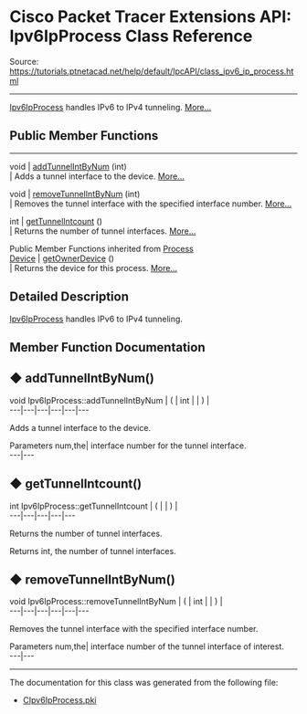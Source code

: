 # Cisco Packet Tracer Extensions API: Ipv6IpProcess Class Reference

Source: https://tutorials.ptnetacad.net/help/default/IpcAPI/class_ipv6_ip_process.html

---

[Ipv6IpProcess](class_ipv6_ip_process.html "Ipv6IpProcess handles IPv6 to IPv4 tunneling.") handles IPv6 to IPv4 tunneling. [More...](class_ipv6_ip_process.html#details)

##  Public Member Functions  
  
---  
void | [addTunnelIntByNum](class_ipv6_ip_process.html#a5fb5ad5f2f2db32c7587ce39622de678) (int)  
| Adds a tunnel interface to the device. [More...](class_ipv6_ip_process.html#a5fb5ad5f2f2db32c7587ce39622de678)  
  
void | [removeTunnelIntByNum](class_ipv6_ip_process.html#aec7d36dbbb8dfda50dc66b02842f1f30) (int)  
| Removes the tunnel interface with the specified interface number. [More...](class_ipv6_ip_process.html#aec7d36dbbb8dfda50dc66b02842f1f30)  
  
int | [getTunnelIntcount](class_ipv6_ip_process.html#a7700e3d8458a8f2865abc89a8390fefb) ()  
| Returns the number of tunnel interfaces. [More...](class_ipv6_ip_process.html#a7700e3d8458a8f2865abc89a8390fefb)  
  
Public Member Functions inherited from [Process](class_process.html)  
[Device](class_device.html) | [getOwnerDevice](class_process.html#a9cc34f553b0325e0f4074301fd36b77b) ()  
| Returns the device for this process. [More...](class_process.html#a9cc34f553b0325e0f4074301fd36b77b)  
  
  
## Detailed Description

[Ipv6IpProcess](class_ipv6_ip_process.html "Ipv6IpProcess handles IPv6 to IPv4 tunneling.") handles IPv6 to IPv4 tunneling. 

## Member Function Documentation

## ◆ addTunnelIntByNum()

void Ipv6IpProcess::addTunnelIntByNum  | ( | int  | | ) |   
---|---|---|---|---|---  
  
Adds a tunnel interface to the device. 

Parameters
     num,the| interface number for the tunnel interface.   
---|---  
  
## ◆ getTunnelIntcount()

int Ipv6IpProcess::getTunnelIntcount  | ( | | ) |   
---|---|---|---|---  
  
Returns the number of tunnel interfaces. 

Returns
    int, the number of tunnel interfaces. 

## ◆ removeTunnelIntByNum()

void Ipv6IpProcess::removeTunnelIntByNum  | ( | int  | | ) |   
---|---|---|---|---|---  
  
Removes the tunnel interface with the specified interface number. 

Parameters
     num,the| interface number of the tunnel interface of interest.   
---|---  
  
* * *

The documentation for this class was generated from the following file:

  * [CIpv6IpProcess.pki](_c_ipv6_ip_process_8pki.html)


